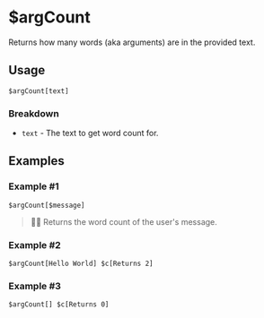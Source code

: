 # $argCount
Returns how many words (aka arguments) are in the provided text.

## Usage
```
$argCount[text]
```

### Breakdown
- `text` - The text to get word count for.

## Examples
### Example #1
```
$argCount[$message]
```
> 🧙‍♂️ Returns the word count of the user's message.

### Example #2
```
$argCount[Hello World] $c[Returns 2]
```

### Example #3
```
$argCount[] $c[Returns 0]
```